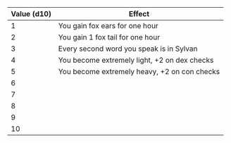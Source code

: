 
| Value (d10) | Effect                                       |
| ----------- | -------------------------------------------- |
| 1           | You gain fox ears for one hour               |
| 2           | You gain 1 fox tail for one hour             |
| 3           | Every second word you speak is in Sylvan     |
| 4           | You become extremely light, +2 on dex checks |
| 5           | You become extremely heavy, +2 on con checks |
| 6           |                                              |
| 7           |                                              |
| 8           |                                              |
| 9           |                                              |
| 10          |                                              |
